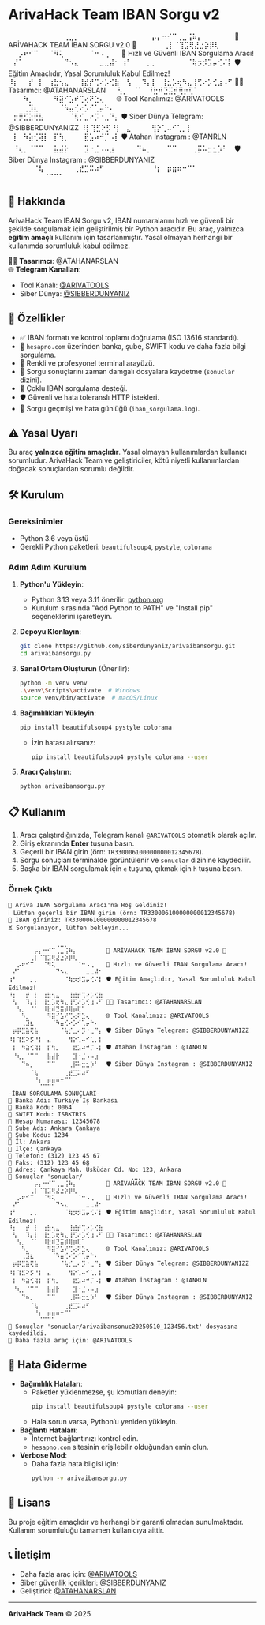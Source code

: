 # ArivaHack Team IBAN Sorgu v2

⠀⠀⠀⠀⠀⠀⠀⠀⠀⠀⠀⢀⣀⡀⠀⠀⠀⠀⠀⠀⠀⠀
⠀⠀⠀⠀⠀⠀⡤⡄⠒⠊⠉⢀⣀⢨⠷⡄⠀⠀⠀⠀⠀⠀ 🌟 ARİVAHACK TEAM İBAN SORGU v2.0 🌟 
⠀⠀⠀⠀⠀⢀⡇⠈⢹⣩⢟⣜⣐⡵⡿⢇⠀⠀⠀⠀⠀⠀ 
⠀⠀⡠⠖⠊⠉⠀⠀⠈⠻⢅⠀⠀⠀⠀⠀⠈⠒⠠⢀⠀⠀ 🚀 Hızlı ve Güvenli IBAN Sorgulama Aracı!
⠀⡜⠁⠀⠀⠀⠀⠀⠀⠀⠀⠙⠢⣄⠀⠀⠀⠀⣀⣀⣼⠂
⢰⠃⠀⠀⠀⡀⡀⠀⠀⠀⠀⠀⠀⠈⢷⡲⡺⣩⡤⢊⠌⡇ 🛡️ Eğitim Amaçlıdır, Yasal Sorumluluk Kabul Edilmez!
⠸⡆⠀⠀⡞⠀⡇⠀⢰⣓⢢⣄⠀⠀⢸⣞⡞⢉⠔⡡⢊⣷ 
⠀⢣⠀⠀⠹⡄⡇⠀⢸⣂⡡⢖⠳⣄⢸⢋⠔⡡⢊⣰⠠⠋ 👨‍💻 Tasarımcı: @ATAHANARSLAN
⠀⠀⢣⡀⠀⠈⠁⠀⠸⣗⠾⣙⣭⡾⢿⡶⢏⠁⠀⠀⠀⠀ 
⠀⠀⠀⠳⡀⠀⠀⠀⠀⠻⣽⠊⣡⠞⢉⢔⠝⣑⢄⠀⠀  🌐 Tool Kanalımız: @ARIVATOOLS 
⠀⠀⠀⢀⣹⣆⠀⠀⠀⠀⠈⠳⣤⢊⠔⡡⠊⢁⡤⠓⠄⠀  
⠀⡶⡿⣋⣵⢟⣧⠀⠀⠀⠀⠀⠈⢧⡊⣀⠔⡩⠐⣀⠙⡄ 🛡️ Siber Dünya Telegram: @SIBBERDUNYANIZZ
⠸⡇⢹⣋⠕⡫⠘⡇⠀⣄⠀⠀⠀⠀⢻⡕⢁⠤⠊⢁⡀⡇
⠀⡇⠀⠳⣵⢊⢽⡇⠀⡏⢳⡀⠀⠀⠀⣟⣡⠴⠚⡉⠠⡇ 🛡️ Atahan İnstagram : @TANRLN
⠀⠘⢆⡀⠈⠉⠉⠀⠀⣧⣼⡗⠀⠀⠀⣹⠐⣈⠠⠤⣰⠀
⠀⠀⠀⠙⠦⡀⠀⠀⠀⠉⠉⠀⠀⠀⢀⡯⠥⣒⣂⡱⠃⠀ 🛡️ Siber Dünya İnstagram : @SIBBERDUNYANIZ
⠀⠀⠀⠀⠀⠈⢧⠀⠀⠀⠀⠀⠀⢀⣞⣉⠭⠴⠋⠀⠀⠀
⠀⠀⠀⠀⠀⠀⠘⡆⠀⡶⣶⠶⠒⠉⠁⠀⠀⠀⠀
⠀⠀⠀⠀⠀⠀⠀⠈⠉⠉⠁⠀⠀⠀

## 📖 Hakkında
ArivaHack Team IBAN Sorgu v2, IBAN numaralarını hızlı ve güvenli bir şekilde sorgulamak için geliştirilmiş bir Python aracıdır. Bu araç, yalnızca **eğitim amaçlı** kullanım için tasarlanmıştır. Yasal olmayan herhangi bir kullanımda sorumluluk kabul edilmez.

👨‍💻 **Tasarımcı**: @ATAHANARSLAN  
🌐 **Telegram Kanalları**:  
- Tool Kanalı: [@ARIVATOOLS](https://t.me/ArivaTools)  
- Siber Dünya: [@SIBBERDUNYANIZ](https://t.me/SibberDunyaniz)

## 🚀 Özellikler
- ✅ IBAN formatı ve kontrol toplamı doğrulama (ISO 13616 standardı).
- 📡 `hesapno.com` üzerinden banka, şube, SWIFT kodu ve daha fazla bilgi sorgulama.
- 🎨 Renkli ve profesyonel terminal arayüzü.
- 💾 Sorgu sonuçlarını zaman damgalı dosyalara kaydetme (`sonuclar` dizini).
- 🔄 Çoklu IBAN sorgulama desteği.
- 🛡️ Güvenli ve hata toleranslı HTTP istekleri.
- 📜 Sorgu geçmişi ve hata günlüğü (`iban_sorgulama.log`).

## ⚠️ Yasal Uyarı
Bu araç **yalnızca eğitim amaçlıdır**. Yasal olmayan kullanımlardan kullanıcı sorumludur. ArivaHack Team ve geliştiriciler, kötü niyetli kullanımlardan doğacak sonuçlardan sorumlu değildir.

## 🛠️ Kurulum

### Gereksinimler
- Python 3.6 veya üstü
- Gerekli Python paketleri: `beautifulsoup4`, `pystyle`, `colorama`

### Adım Adım Kurulum
1. **Python'u Yükleyin**:
   - Python 3.13 veya 3.11 önerilir: [python.org](https://www.python.org/downloads/)
   - Kurulum sırasında "Add Python to PATH" ve "Install pip" seçeneklerini işaretleyin.

2. **Depoyu Klonlayın**:
   ```bash
   git clone https://github.com/siberdunyaniz/arivaibansorgu.git
   cd arivaibansorgu.py
   ```

3. **Sanal Ortam Oluşturun** (Önerilir):
   ```bash
   python -m venv venv
   .\venv\Scripts\activate  # Windows
   source venv/bin/activate  # macOS/Linux
   ```

4. **Bağımlılıkları Yükleyin**:
   ```bash
   pip install beautifulsoup4 pystyle colorama
   ```
   - İzin hatası alırsanız:
     ```bash
     pip install beautifulsoup4 pystyle colorama --user
     ```

5. **Aracı Çalıştırın**:
   ```bash
   python arivaibansorgu.py
   ```

## 📋 Kullanım
1. Aracı çalıştırdığınızda, Telegram kanalı `@ARIVATOOLS` otomatik olarak açılır.
2. Giriş ekranında **Enter** tuşuna basın.
3. Geçerli bir IBAN girin (örn: `TR330006100000000012345678`).
4. Sorgu sonuçları terminalde görüntülenir ve `sonuclar` dizinine kaydedilir.
5. Başka bir IBAN sorgulamak için `e` tuşuna, çıkmak için `h` tuşuna basın.

### Örnek Çıktı
```
🌟 Ariva IBAN Sorgulama Aracı'na Hoş Geldiniz!
ℹ️ Lütfen geçerli bir IBAN girin (örn: TR330006100000000012345678)
🔑 IBAN giriniz: TR330006100000000012345678
⏳ Sorgulanıyor, lütfen bekleyin...

⠀⠀⠀⠀⠀⠀⠀⠀⠀⠀⠀⢀⣀⡀⠀⠀⠀⠀⠀⠀⠀⠀
⠀⠀⠀⠀⠀⠀⡤⡄⠒⠊⠉⢀⣀⢨⠷⡄⠀⠀⠀⠀⠀⠀ 🌟 ARİVAHACK TEAM İBAN SORGU v2.0 🌟 
⠀⠀⠀⠀⠀⢀⡇⠈⢹⣩⢟⣜⣐⡵⡿⢇⠀⠀⠀⠀⠀⠀ 
⠀⠀⡠⠖⠊⠉⠀⠀⠈⠻⢅⠀⠀⠀⠀⠀⠈⠒⠠⢀⠀⠀ 🚀 Hızlı ve Güvenli IBAN Sorgulama Aracı!
⠀⡜⠁⠀⠀⠀⠀⠀⠀⠀⠀⠙⠢⣄⠀⠀⠀⠀⣀⣀⣼⠂
⢰⠃⠀⠀⠀⡀⡀⠀⠀⠀⠀⠀⠀⠈⢷⡲⡺⣩⡤⢊⠌⡇ 🛡️ Eğitim Amaçlıdır, Yasal Sorumluluk Kabul Edilmez!
⠸⡆⠀⠀⡞⠀⡇⠀⢰⣓⢢⣄⠀⠀⢸⣞⡞⢉⠔⡡⢊⣷ 
⠀⢣⠀⠀⠹⡄⡇⠀⢸⣂⡡⢖⠳⣄⢸⢋⠔⡡⢊⣰⠠⠋ 👨‍💻 Tasarımcı: @ATAHANARSLAN
⠀⠀⢣⡀⠀⠈⠁⠀⠸⣗⠾⣙⣭⡾⢿⡶⢏⠁⠀⠀⠀⠀ 
⠀⠀⠀⠳⡀⠀⠀⠀⠀⠻⣽⠊⣡⠞⢉⢔⠝⣑⢄⠀⠀  🌐 Tool Kanalımız: @ARIVATOOLS 
⠀⠀⠀⢀⣹⣆⠀⠀⠀⠀⠈⠳⣤⢊⠔⡡⠊⢁⡤⠓⠄⠀  
⠀⡶⡿⣋⣵⢟⣧⠀⠀⠀⠀⠀⠈⢧⡊⣀⠔⡩⠐⣀⠙⡄ 🛡️ Siber Dünya Telegram: @SIBBERDUNYANIZZ
⠸⡇⢹⣋⠕⡫⠘⡇⠀⣄⠀⠀⠀⠀⢻⡕⢁⠤⠊⢁⡀⡇
⠀⡇⠀⠳⣵⢊⢽⡇⠀⡏⢳⡀⠀⠀⠀⣟⣡⠴⠚⡉⠠⡇ 🛡️ Atahan İnstagram : @TANRLN
⠀⠘⢆⡀⠈⠉⠉⠀⠀⣧⣼⡗⠀⠀⠀⣹⠐⣈⠠⠤⣰⠀
⠀⠀⠀⠙⠦⡀⠀⠀⠀⠉⠉⠀⠀⠀⢀⡯⠥⣒⣂⡱⠃⠀ 🛡️ Siber Dünya İnstagram : @SIBBERDUNYANIZ
⠀⠀⠀⠀⠀⠈⢧⠀⠀⠀⠀⠀⠀⢀⣞⣉⠭⠴⠋⠀⠀⠀
⠀⠀⠀⠀⠀⠀⠘⡆⠀⡶⣶⠶⠒⠉⠁⠀⠀⠀⠀
⠀⠀⠀⠀⠀⠀⠀⠈⠉⠉⠁⠀⠀⠀⠀⠀⠀⠀⠀⠀⠀⠀
-İBAN SORGULAMA SONUÇLARI-
📌 Banka Adı: Türkiye İş Bankası
📌 Banka Kodu: 0064
📌 SWIFT Kodu: ISBKTRIS
📌 Hesap Numarası: 12345678
📌 Şube Adı: Ankara Çankaya
📌 Şube Kodu: 1234
📌 İl: Ankara
📌 İlçe: Çankaya
📌 Telefon: (312) 123 45 67
📌 Faks: (312) 123 45 68
📌 Adres: Çankaya Mah. Üsküdar Cd. No: 123, Ankara
💾 Sonuçlar 'sonuclar/⠀⠀⠀⠀⠀⠀⠀⠀⠀⠀⠀⢀⣀⡀⠀⠀⠀⠀⠀⠀⠀⠀
⠀⠀⠀⠀⠀⠀⡤⡄⠒⠊⠉⢀⣀⢨⠷⡄⠀⠀⠀⠀⠀⠀ 🌟 ARİVAHACK TEAM İBAN SORGU v2.0 🌟 
⠀⠀⠀⠀⠀⢀⡇⠈⢹⣩⢟⣜⣐⡵⡿⢇⠀⠀⠀⠀⠀⠀ 
⠀⠀⡠⠖⠊⠉⠀⠀⠈⠻⢅⠀⠀⠀⠀⠀⠈⠒⠠⢀⠀⠀ 🚀 Hızlı ve Güvenli IBAN Sorgulama Aracı!
⠀⡜⠁⠀⠀⠀⠀⠀⠀⠀⠀⠙⠢⣄⠀⠀⠀⠀⣀⣀⣼⠂
⢰⠃⠀⠀⠀⡀⡀⠀⠀⠀⠀⠀⠀⠈⢷⡲⡺⣩⡤⢊⠌⡇ 🛡️ Eğitim Amaçlıdır, Yasal Sorumluluk Kabul Edilmez!
⠸⡆⠀⠀⡞⠀⡇⠀⢰⣓⢢⣄⠀⠀⢸⣞⡞⢉⠔⡡⢊⣷ 
⠀⢣⠀⠀⠹⡄⡇⠀⢸⣂⡡⢖⠳⣄⢸⢋⠔⡡⢊⣰⠠⠋ 👨‍💻 Tasarımcı: @ATAHANARSLAN
⠀⠀⢣⡀⠀⠈⠁⠀⠸⣗⠾⣙⣭⡾⢿⡶⢏⠁⠀⠀⠀⠀ 
⠀⠀⠀⠳⡀⠀⠀⠀⠀⠻⣽⠊⣡⠞⢉⢔⠝⣑⢄⠀⠀  🌐 Tool Kanalımız: @ARIVATOOLS 
⠀⠀⠀⢀⣹⣆⠀⠀⠀⠀⠈⠳⣤⢊⠔⡡⠊⢁⡤⠓⠄⠀  
⠀⡶⡿⣋⣵⢟⣧⠀⠀⠀⠀⠀⠈⢧⡊⣀⠔⡩⠐⣀⠙⡄ 🛡️ Siber Dünya Telegram: @SIBBERDUNYANIZZ
⠸⡇⢹⣋⠕⡫⠘⡇⠀⣄⠀⠀⠀⠀⢻⡕⢁⠤⠊⢁⡀⡇
⠀⡇⠀⠳⣵⢊⢽⡇⠀⡏⢳⡀⠀⠀⠀⣟⣡⠴⠚⡉⠠⡇ 🛡️ Atahan İnstagram : @TANRLN
⠀⠘⢆⡀⠈⠉⠉⠀⠀⣧⣼⡗⠀⠀⠀⣹⠐⣈⠠⠤⣰⠀
⠀⠀⠀⠙⠦⡀⠀⠀⠀⠉⠉⠀⠀⠀⢀⡯⠥⣒⣂⡱⠃⠀ 🛡️ Siber Dünya İnstagram : @SIBBERDUNYANIZ
⠀⠀⠀⠀⠀⠈⢧⠀⠀⠀⠀⠀⠀⢀⣞⣉⠭⠴⠋⠀⠀⠀
⠀⠀⠀⠀⠀⠀⠘⡆⠀⡶⣶⠶⠒⠉⠁⠀⠀⠀⠀
⠀⠀⠀⠀⠀⠀⠀⠈⠉⠉⠁⠀⠀⠀⠀⠀⠀⠀⠀⠀⠀⠀
💾 Sonuçlar 'sonuclar/arivaibansonuc20250510_123456.txt' dosyasına kaydedildi.
🔗 Daha fazla araç için: @ARIVATOOLS
```

## 🐛 Hata Giderme
- **Bağımlılık Hataları**:
  - Paketler yüklenmezse, şu komutları deneyin:
    ```bash
    pip install beautifulsoup4 pystyle colorama --user
    ```
  - Hala sorun varsa, Python’u yeniden yükleyin.
- **Bağlantı Hataları**:
  - İnternet bağlantınızı kontrol edin.
  - `hesapno.com` sitesinin erişilebilir olduğundan emin olun.
- **Verbose Mod**:
  - Daha fazla hata bilgisi için:
    ```bash
    python -v arivaibansorgu.py
    ```

## 📜 Lisans
Bu proje eğitim amaçlıdır ve herhangi bir garanti olmadan sunulmaktadır. Kullanım sorumluluğu tamamen kullanıcıya aittir.

## 📞 İletişim
- Daha fazla araç için: [@ARIVATOOLS](https://t.me/ArivaTools)
- Siber güvenlik içerikleri: [@SIBBERDUNYANIZ](https://t.me/SibberDunyanizz)
- Geliştirici: [@ATAHANARSLAN](https://t.me/ATAHANARSLAN)

---

**ArivaHack Team** © 2025